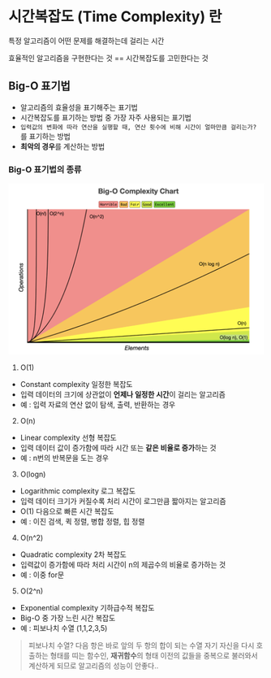 # 시간복잡도 (Time Complexity) 란

특정 알고리즘이 어떤 문제를 해결하는데 걸리는 시간

효율적인 알고리즘을 구현한다는 것 == 시간복잡도를 고민한다는 것

## Big-O 표기법

- 알고리즘의 효율성을 표기해주는 표기법
- 시간복잡도를 표기하는 방법 중 가장 자주 사용되는 표기법
- `입력값의 변화에 따라 연산을 실행할 때, 연산 횟수에 비해 시간이 얼마만큼 걸리는가?` 를 표기하는 방법
- **최악의 경우**를 계산하는 방법

### Big-O 표기법의 종류

<img width="600" src="../../Images/BigO.png" alt="BigO">

1. O(1)

- Constant complexity 일정한 복잡도
- 입력 데이터의 크기에 상관없이 **언제나 일정한 시간**이 걸리는 알고리즘
- 예 : 입력 자료의 연산 없이 탐색, 출력, 반환하는 경우


2. O(n)

- Linear complexity 선형 복잡도
- 입력 데이터 값이 증가함에 따라 시간 또는 **같은 비율로 증가**하는 것
- 예 : n번의 반복문을 도는 경우


3. O(logn)

- Logarithmic complexity 로그 복잡도
- 입력 데이터 크기가 커질수록 처리 시간이 로그만큼 짧아지는 알고리즘
- O(1) 다음으로 빠른 시간 복잡도
- 예 : 이진 검색, 퀵 정렬, 병합 정렬, 힙 정렬


4. O(n^2)

- Quadratic complexity 2차 복잡도
- 입력값이 증가함에 따라 처리 시간이 n의 제곱수의 비율로 증가하는 것
- 예 : 이중 for문


5. O(2^n)

- Exponential complexity 기하급수적 복잡도
- Big-O 중 가장 느린 시간 복잡도
- 예 : 피보나치 수열 (1,1,2,3,5)

> 피보나치 수열?
> 다음 항은 바로 앞의 두 항의 합이 되는 수열
> 자기 자신을 다시 호출하는 형태를 띠는 함수인, **재귀함수**의 형태
> 이전의 값들을 중복으로 불러와서 계산하게 되므로 알고리즘의 성능이 안좋다..